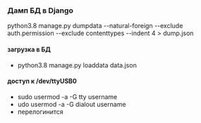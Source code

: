 ### Дамп БД в Django
python3.8 manage.py dumpdata --natural-foreign --exclude auth.permission --exclude contenttypes --indent 4 > dump.json
#### загрузка в БД
* python3.8 manage.py loaddata data.json

#### доступ к /dev/ttyUSB0
* sudo usermod -a -G tty username 
* udo usermod -a -G dialout username
* перелогинится
